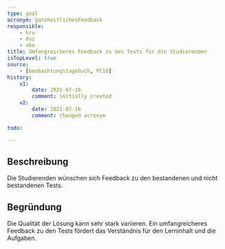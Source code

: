```yaml
---
type: goal
acronym: ganzheitlichesFeedback
responsible:
    - kru
    - duz
    - ako
title: Umfangreicheres Feedback zu den Tests für die Studierenden 
isTopLevel: true
source:
    - [beobachtungstagebuch, PC10]
history:
    v1:
        date: 2021-07-16
        comment: initially created
    v2:
        date: 2021-07-16
        comment: changed acronym

todo:

---
```


## Beschreibung

Die Studierenden wünschen sich Feedback zu den bestandenen und nicht bestandenen Tests.

## Begründung

Die Qualität der Lösung kann sehr stark variieren. Ein umfangreicheres Feedback zu den Tests fördert das Verständnis für den Lerninhalt und die Aufgaben.